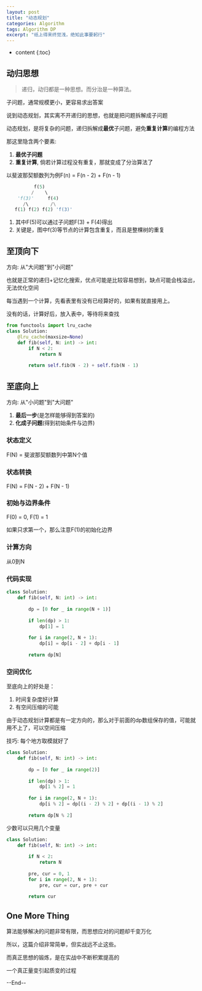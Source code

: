 ```yaml
---
layout: post
title: "动态规划"
categories: Algorithm
tags: Algorithm DP
excerpt: "纸上得来终觉浅，绝知此事要躬行"
---
```


* content
{:toc}

## 动归思想

> 递归，动归都是一种思想。而分治是一种算法。

子问题，通常规模更小，更容易求出答案

说到动态规划，其实离不开递归的思想，也就是把问题拆解成子问题

动态规划，是将复杂的问题，递归拆解成**最优**子问题，避免**重复计算**的编程方法

那这里隐含两个要素:

1. **最优子问题**
2. **重复计算**, 倘若计算过程没有重复，那就变成了分治算法了

以斐波那契额数列为例F(n) = F(n - 2) + F(n - 1)

```python
          f(5)
         /    \  
    'f(3)'     f(4)
      /\        /\
   f(1) f(2) f(2) 'f(3)'
```

1. 其中F(5)可以通过子问题F(3) + F(4)得出
2. 关键是，图中f(3)等节点的计算包含重复，而且是整棵树的重复

## 至顶向下

方向: 从"大问题"到"小问题"

也就是正常的递归+记忆化搜索，优点可能是比较容易想到，缺点可能会栈溢出，无法优化空间

每当遇到一个计算，先看表里有没有已经算好的，如果有就直接用上。

没有的话，计算好后，放入表中，等待将来查找

```python
from functools import lru_cache
class Solution:
    @lru_cache(maxsize=None)
    def fib(self, N: int) -> int:
        if N < 2:
            return N
        
        return self.fib(N - 2) + self.fib(N - 1) 
```

## 至底向上

方向: 从"小问题"到"大问题"

1. **最后一步**(是怎样能够得到答案的)
2. **化成子问题**(得到初始条件与边界)

### 状态定义

F(N) = 斐波那契额数列中第N个值

### 状态转换

F(N) = F(N - 2) + F(N - 1)

### 初始与边界条件

F(0) = 0, F(1) = 1

如果只求第一个，那么注意F(1)的初始化边界

### 计算方向

从0到N

### 代码实现

```python
class Solution:
    def fib(self, N: int) -> int:
        
        dp = [0 for _ in range(N + 1)]
        
        if len(dp) > 1:
            dp[1] = 1
        
        for i in range(2, N + 1):
            dp[i] = dp[i - 2] + dp[i - 1]
            
        return dp[N]
```

### 空间优化

至底向上的好处是：

1. 时间复杂度好计算
2. 有空间压缩的可能

由于动态规划计算都是有一定方向的，那么对于前面的dp数组保存的值，可能就用不上了，可以空间压缩

技巧: 每个地方取模就好了

```python
class Solution:
    def fib(self, N: int) -> int:
        
        dp = [0 for _ in range(2)]
        
        if len(dp) > 1:
            dp[1 % 2] = 1
        
        for i in range(2, N + 1):
            dp[i % 2] = dp[(i - 2) % 2] + dp[(i - 1) % 2]
            
        return dp[N % 2]
```

少数可以只用几个变量

```python
class Solution:
    def fib(self, N: int) -> int:
        
        if N < 2:
            return N
        
        pre, cur = 0, 1 
        for i in range(2, N + 1):
            pre, cur = cur, pre + cur
            
        return cur
```

## One More Thing

算法能够解决的问题非常有限，而思想应对的问题却千变万化

所以，这篇介绍非常简单，但实战远不止这些。

而真正思想的锻炼，是在实战中不断积累提高的

一个真正量变引起质变的过程

--End--
